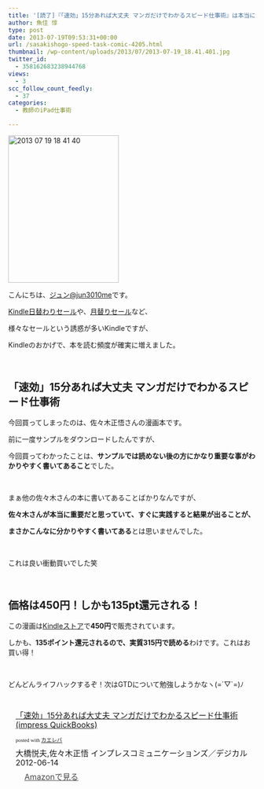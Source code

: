 ```yaml
---
title: '[読了]『「速効」15分あれば大丈夫 マンガだけでわかるスピード仕事術』は本当に分かりやすかった'
author: 魚住 惇
type: post
date: 2013-07-19T09:53:31+00:00
url: /sasakishogo-speed-task-comic-4205.html
thumbnail: /wp-content/uploads/2013/07/2013-07-19_18.41.401.jpg
twitter_id:
  - 358162683238944768
views:
  - 3
scc_follow_count_feedly:
  - 37
categories:
  - 教師のiPad仕事術

---
```

<img decoding="async" loading="lazy" title="2013-07-19_18.41.40.jpg" src="/wp-content/uploads/2013/07/2013-07-19_18.41.40.jpg" alt="2013 07 19 18 41 40" width="225" height="300" border="0" />

<!--more-->

こんにちは、[ジュン@jun3010me][1]です。

[Kindle日替わりセール][2]や、[月替りセール][3]など、

様々なセールという誘惑が多いKindleですが、

Kindleのおかげで、本を読む頻度が確実に増えました。

 

## 「速効」15分あれば大丈夫 マンガだけでわかるスピード仕事術

今回買ってしまったのは、佐々木正悟さんの漫画本です。

前に一度サンプルをダウンロードしたんですが、

今回買ってわかったことは、**サンプルでは読めない後の方にかなり重要な事がわかりやすく書いてあること**でした。

 

まぁ他の佐々木さんの本に書いてあることばかりなんですが、

**佐々木さんが本当に重要だと思っていて、すぐに実践すると結果が出ることが、**

**まさかこんなに分かりやすく書いてある**とは思いませんでした。

 

これは良い衝動買いでした笑

 

## 価格は450円！しかも135pt還元される！

この漫画は[Kindleストア][3]で**450円**で販売されています。

しかも、**135ポイント還元されるので、実質315円で読める**わけです。これはお買い得！

 

どんどんライフハックするぞ！次はGTDについて勉強しようかなヽ(=´▽\`=)ﾉ

 

<div class="kaerebalink-box" style="text-align: left; padding-bottom: 20px; font-size: medium; /zoom: 1; overflow: hidden;">
  <div class="kaerebalink-image" style="float: left; margin: 0 15px 10px 0;">
    <a href="http://www.amazon.co.jp/exec/obidos/ASIN/B0096PF9PQ/jn050191-22/ref=nosim/" rel="nofollow" target="_blank"><img decoding="async" style="border: none;" src="http://ecx.images-amazon.com/images/I/6165fFY-WhL._SL160_.jpg" alt="" /></a>
  </div>
  <div class="kaerebalink-info" style="line-height: 120%; /zoom: 1; overflow: hidden;">
    <div class="kaerebalink-name" style="margin-bottom: 10px; line-height: 120%;">
      <a href="http://www.amazon.co.jp/exec/obidos/ASIN/B0096PF9PQ/jn050191-22/ref=nosim/" rel="nofollow" target="_blank">「速効」15分あれば大丈夫 マンガだけでわかるスピード仕事術 (impress QuickBooks)</a></p>
      <div class="kaerebalink-powered-date" style="font-size: 8pt; margin-top: 5px; font-family: verdana; line-height: 120%;">
        posted with <a href="http://kaereba.com" target="_blank">カエレバ</a>
      </div>
    </div>
    <div class="kaerebalink-detail" style="margin-bottom: 5px;">
      大橋悦夫,佐々木正悟 インプレスコミュニケーションズ／デジカル 2012-06-14
    </div>
    <div class="kaerebalink-link1" style="margin-top: 10px; opacity: .80; filter: alpha(opacity=80);">
      <div class="shoplinkamazon" style="display: inline; margin-right: 5px; background: url('http://img.yomereba.com/simple5.gif') 0 0 no-repeat; padding: 2px 0 2px 18px; white-space: nowrap;">
        <a title="アマゾン" href="http://www.amazon.co.jp/gp/search?keywords=impress%20QuickBooks&__mk_ja_JP=%83J%83%5E%83J%83i&tag=jn050191-22" rel="nofollow" target="_blank">Amazonで見る</a>
      </div>
    </div>
  </div>
  <div class="booklink-footer" style="clear: left;">
     
  </div>
</div>

 [1]: https://twitter.com/jun3010me
 [2]: http://www.amazon.co.jp/gp/feature.html/?docId=3077710856&tag=jn050191-22&camp=403&creative=25007&linkCode=ez&adid=018W7K7D94DMB4AZZFC6&&ref-refURL=http%3A%2F%2F192.168.11.200%3A8000%2F
 [3]: http://www.amazon.co.jp/gp/feature.html/?ie=UTF8&camp=247&creative=7399&docId=3077680066&linkCode=ur2&pf_rd_i=2250738051&pf_rd_m=AN1VRQENFRJN5&pf_rd_p=136175129&pf_rd_r=1CE0S7Y9JQAEHCERQYWE&pf_rd_s=center-banner&pf_rd_t=101&tag=jn050191-22